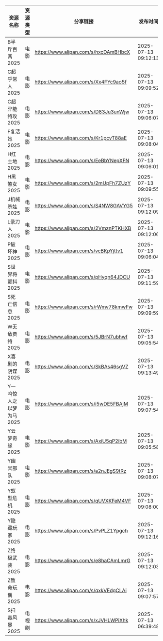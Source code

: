 | 资源名称           | 资源类型 | 分享链接                                 | 发布时间                |
| -------------- | ---- | ------------------------------------ | ------------------- |
| B半斤百两2025      | 电影   | https://www.alipan.com/s/hxcDAmBHbcX | 2025-07-13 09:12:13 |
| C超乎常人2025      | 电影   | https://www.alipan.com/s/Xx4FYc9ao5f | 2025-07-13 09:09:52 |
| C超异能特攻2025     | 电影   | https://www.alipan.com/s/D83Ju3unWjw | 2025-07-13 09:06:07 |
| F复活她2025       | 电影   | https://www.alipan.com/s/Kr1pcvT88aE | 2025-07-13 09:08:04 |
| H红土地2025       | 电影   | https://www.alipan.com/s/EeBbYNepXFN | 2025-07-13 09:06:01 |
| H黑煞女2025       | 电影   | https://www.alipan.com/s/2mUpFh7ZUzY | 2025-07-13 09:09:55 |
| J机械杀娃2025      | 电影   | https://www.alipan.com/s/S4NW8GAVYG5 | 2025-07-13 09:12:09 |
| L录刀人2025       | 电影   | https://www.alipan.com/s/2VmznPTKHXB | 2025-07-13 09:12:06 |
| P破坏神2025       | 电影   | https://www.alipan.com/s/vcBKpYjttv1 | 2025-07-13 09:06:04 |
| S世界将颤抖2025     | 电影   | https://www.alipan.com/s/pHyqn64JDCU | 2025-07-13 09:11:59 |
| S死亡信息2025      | 电影   | https://www.alipan.com/s/rWmv78kmwFw | 2025-07-13 09:09:59 |
| W无敌贾特2025      | 电影   | https://www.alipan.com/s/5JBrN7ubhwf | 2025-07-13 09:05:54 |
| X喜剧的阴谋2025     | 电影   | https://www.alipan.com/s/SkBAs46sgVZ | 2025-07-13 09:13:49 |
| Y一鸣惊人之以梦为马2025 | 电影   | https://www.alipan.com/s/i5wDE5FBAjM | 2025-07-13 09:07:54 |
| Y云梦奇缘2025      | 电影   | https://www.alipan.com/s/AxiU5qP2ibM | 2025-07-13 09:05:58 |
| Y幽冥部队2025      | 电影   | https://www.alipan.com/s/a2nJEgS9tRz | 2025-07-13 09:08:07 |
| Y蚁型危机2025      | 电影   | https://www.alipan.com/s/qUVXKFeM4VF | 2025-07-13 09:08:00 |
| Y隐藏玩家2025      | 电影   | https://www.alipan.com/s/PvPLZ1Ypgch | 2025-07-13 09:12:16 |
| Z终极武装2025      | 电影   | https://www.alipan.com/s/e8haCAmLmrG | 2025-07-13 09:12:03 |
| Z致命玩偶2025      | 电影   | https://www.alipan.com/s/qxkVEdgCLAi | 2025-07-13 09:07:57 |
| S扫毒风暴2025      | 电视剧  | https://www.alipan.com/s/xJVHLWPiXhk | 2025-07-13 06:39:48 |
